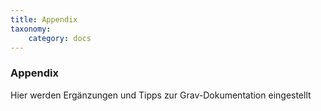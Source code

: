 ```yaml
---
title: Appendix
taxonomy:
    category: docs
---
```


### Appendix

Hier werden Ergänzungen und Tipps zur Grav-Dokumentation eingestellt
